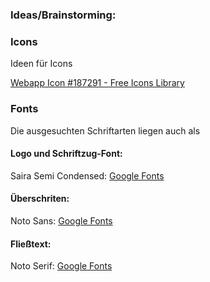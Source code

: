 ### Ideas/Brainstorming:

### Icons

Ideen für Icons

[Webapp Icon #187291 - Free Icons Library](https://icon-library.net/icon/webapp-icon-22.html)

### Fonts

Die ausgesuchten Schriftarten liegen auch als 

#### Logo und Schriftzug-Font:

Saira Semi Condensed: [Google Fonts](https://fonts.google.com/specimen/Saira+Semi+Condensed)

#### Überschriten:

Noto Sans: [Google Fonts](https://fonts.google.com/specimen/Noto+Sans)

#### Fließtext:

Noto Serif: [Google Fonts](https://fonts.google.com/specimen/Noto+Serif)